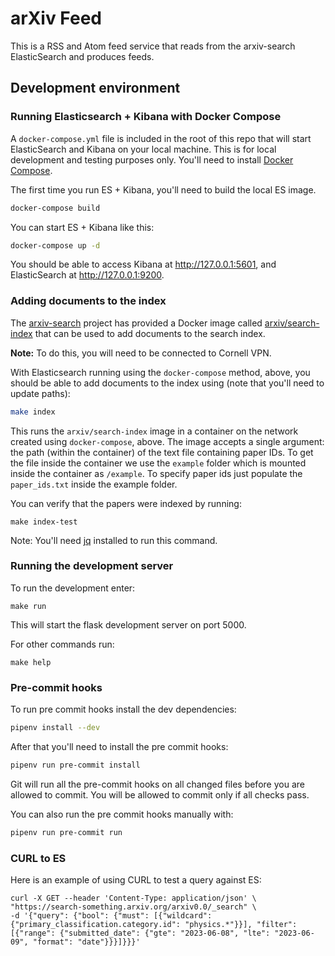 # arXiv Feed

This is a RSS and Atom feed service that reads from the arxiv-search
ElasticSearch and produces feeds.

## Development environment

### Running Elasticsearch + Kibana with Docker Compose

A ``docker-compose.yml`` file is included in the root of this repo that will
start ElasticSearch and Kibana on your local machine. This is for local
development and testing purposes only. You'll need to install
[Docker Compose](https://docs.docker.com/compose/).

The first time you run ES + Kibana, you'll need to build the local ES image.

```bash
docker-compose build
```

You can start ES + Kibana like this:

```bash
docker-compose up -d
```

You should be able to access Kibana at http://127.0.0.1:5601, and ElasticSearch
at http://127.0.0.1:9200.

### Adding documents to the index

The [arxiv-search](https://cul-it.github.io/arxiv-search) project has provided
a Docker image called
[arxiv/search-index](https://hub.docker.com/r/arxiv/search-index) that can be
used to add documents to the search index.

**Note:** To do this, you will need to be connected to Cornell VPN.

With Elasticsearch running using the ``docker-compose`` method, above, you
should be able to add documents to the index using (note that you'll need to
update paths):

```bash
make index
```

This runs the `arxiv/search-index` image in a container on the network created
using ``docker-compose``, above. The image accepts a single argument: the path
(within the container) of the text file containing paper IDs. To get the file
inside the container we use the `example` folder which is mounted inside the
container as `/example`. To specify paper ids just populate the `paper_ids.txt`
inside the example folder.


You can verify that the papers were indexed by running:

```
make index-test
```

Note: You'll need [jq](https://stedolan.github.io/jq/) installed to run this
command.


### Running the development server

To run the development enter:

```
make run
```

This will start the flask development server on port 5000.


For other commands run:

```
make help
```


### Pre-commit hooks

To run pre commit hooks install the dev dependencies:

```bash
pipenv install --dev
```

After that you'll need to install the pre commit hooks:

```bash
pipenv run pre-commit install
```

Git will run all the pre-commit hooks on all changed files before you are
allowed to commit. You will be allowed to commit only if all checks pass.

You can also run the pre commit hooks manually with:

```bash
pipenv run pre-commit run
```

### CURL to ES
Here is an example of using CURL to test a query against ES:

    curl -X GET --header 'Content-Type: application/json' \
    "https://search-something.arxiv.org/arxiv0.0/_search" \
    -d '{"query": {"bool": {"must": [{"wildcard": {"primary_classification.category.id": "physics.*"}}], "filter": [{"range": {"submitted_date": {"gte": "2023-06-08", "lte": "2023-06-09", "format": "date"}}}]}}}'
